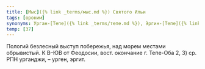 ```yaml
---
title: [Мыс]({% link _terms/мыс.md %}) Святого Ильи
tags: [ороним]
synonyms: Урган-[Тепе]({% link _terms/тепе.md %}), Эргин-[Тепе]({% link _terms/тепе.md %}), [Мыс]({% link _terms/мыс.md %}) Ильи
temp: [З7]
---
```


Пологий безлесный выступ побережья, над морем местами обрывистый. К В–ЮВ от
Феодосии, вост. окончание г. Тепе-Оба 2, 3) ср. РПН урганджи, – урген, эргит.
